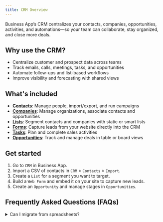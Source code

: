 ```yaml
---
title: CRM Overview
---
```

Business App’s CRM centralizes your contacts, companies, opportunities, activities, and automations—so your team can collaborate, stay organized, and close more deals.

## Why use the CRM?

- Centralize customer and prospect data across teams
- Track emails, calls, meetings, tasks, and opportunities
- Automate follow-ups and list-based workflows
- Improve visibility and forecasting with shared views

## What's included

- **[Contacts](./contacts)**: Manage people, import/export, and run campaigns
- **[Companies](./companies)**: Manage organizations, associate contacts and opportunities
- **[Lists](./lists)**: Segment contacts and companies with static or smart lists
- **[Forms](./forms)**: Capture leads from your website directly into the CRM
- **[Tasks](./tasks)**: Plan and complete sales activities
- **[Opportunities](./opportunities)**: Track and manage deals in table or board views

## Get started

1. Go to `CRM` in Business App.
2. Import a CSV of contacts in `CRM` > `Contacts` > `Import`.
3. Create a `List` for a segment you want to target.
4. Build a `Web Form` and embed it on your site to capture new leads.
5. Create an `Opportunity` and manage stages in `Opportunities`.

## Frequently Asked Questions (FAQs)

<details>
<summary>Can I migrate from spreadsheets?</summary>

Yes. Use CSV import in `CRM` > `Contacts` to add and update records in bulk.
</details>
